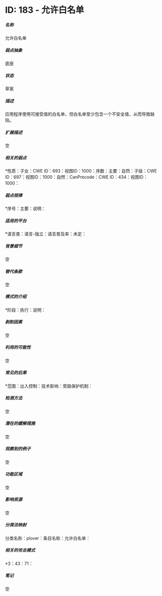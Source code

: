 # ID: 183 - 允许白名单
<h5>名称</h5>允许白名单
<h5>弱点抽象</h5>底座
<h5>状态</h5>草案
<h5>描述</h5>应用程序使用可接受值的白名单，但白名单至少包含一个不安全值，从而导致缺陷。
<h5>扩展描述</h5>空
<h5>相关的弱点</h5>*性质：子女：CWE ID：693：视图ID：1000：序数：主要：自然：子级：CWE ID：697：视图ID：1000：自然：CanPrecode：CWE ID：434：视图ID：1000：
<h5>弱点规律</h5>*序号：主要：说明：
<h5>适用的平台</h5>*语言类：语言-独立：语言普及率：未定：
<h5>背景细节</h5>空
<h5>替代条款</h5>空
<h5>模式的介绍</h5>*阶段：执行：说明：
<h5>剥削因素</h5>空
<h5>利用的可能性</h5>空
<h5>常见的后果</h5>*范围：出入控制：技术影响：旁路保护机制：
<h5>检测方法</h5>空
<h5>潜在的缓解措施</h5>空
<h5>观察到的例子</h5>空
<h5>功能区域</h5>空
<h5>影响资源</h5>空
<h5>分类法映射</h5>分类名称：plover：条目名称：允许白名单：
<h5>相关的攻击模式</h5>*3：43：71：
<h5>笔记</h5>空

